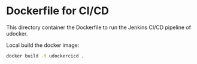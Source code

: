 # Dockerfile for CI/CD

This directory container the Dockerfile to run the Jenkins CI/CD pipeline of udocker.

Local build the docker image:

```bash
docker build -t udockercicd .
```
